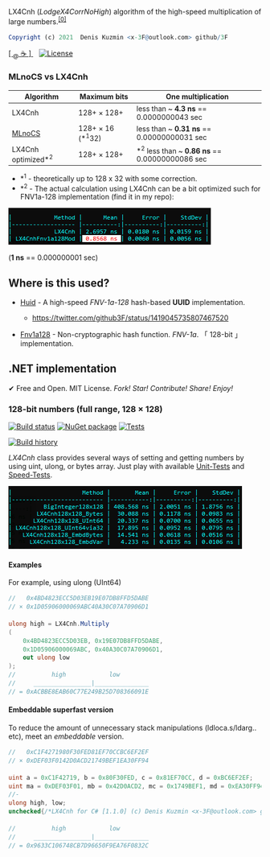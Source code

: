 LX4Cnh (*LodgeX4CorrNoHigh*) algorithm of the high-speed multiplication of large numbers.<sup>[[0]](https://twitter.com/github3F/status/1410710079674982400)</sup>

```r
Copyright (c) 2021  Denis Kuzmin <x-3F@outlook.com> github/3F
```

[ [ <sub>@</sub> ☕ ] ](https://3F.github.io/Donation/) &nbsp;&nbsp; [![License](https://img.shields.io/badge/License-MIT-74A5C2.svg)](https://github.com/3F/LX4Cnh/blob/master/License.txt)

### MLnoCS vs LX4Cnh

Algorithm | Maximum bits | One multiplication
----------|--------------|-------------------
LX4Cnh    | 128+ × 128+  | less than ~ **4.3 ns** == 0.0000000043 sec
[MLnoCS](https://github.com/3F/sandbox/tree/master/algorithms/MLnoCS)    | 128+ × 16 (*<sup>1</sup>32) | less than ~ **0.31 ns** == 0.00000000031 sec
LX4Cnh optimized\*<sup>2</sup> | 128+ × 128+ | \*<sup>2</sup> less than ~ **0.86 ns** == 0.00000000086 sec

* \*<sup>1</sup> - theoretically up to 128 x 32 with some correction.
* \*<sup>2</sup> - The actual calculation using LX4Cnh can be a bit optimized such for FNV1a-128 implementation (find it in my repo):

[![](/img/fnvOptimization.png)](#)

(**1 ns** == 0.000000001 sec)

## Where is this used?

* [Huid](https://github.com/3F/Huid) - A high-speed *FNV-1a-128* hash-based **UUID** implementation.
    * https://twitter.com/github3F/status/1419045735807467520

* [Fnv1a128](https://github.com/3F/Fnv1a128) - Non-cryptographic hash function. *FNV-1a*. 「 128-bit 」 implementation.

## .NET implementation

✔ Free and Open. MIT License. *Fork! Star! Contribute! Share! Enjoy!*

###  **128-bit** numbers (full range, 128 × 128)

[![Build status](https://ci.appveyor.com/api/projects/status/q4rq4wd92bi735ga/branch/master?svg=true)](https://ci.appveyor.com/project/3Fs/lx4cnh/branch/master)
[![NuGet package](https://img.shields.io/nuget/v/LX4Cnh.svg)](https://www.nuget.org/packages/LX4Cnh/) 
[![Tests](https://img.shields.io/appveyor/tests/3Fs/lx4cnh/master.svg)](https://ci.appveyor.com/project/3Fs/lx4cnh/build/tests)

[![Build history](https://buildstats.info/appveyor/chart/3Fs/lx4cnh?buildCount=15&includeBuildsFromPullRequest=true&showStats=true)](https://ci.appveyor.com/project/3Fs/lx4cnh/history)

*LX4Cnh* class provides several ways of setting and getting numbers by using uint, ulong, or bytes array. Just play with available [Unit-Tests](src/tests/csharp/UnitTest/) and [Speed-Tests](src/tests/csharp/Benchmark).

[![](/img/benchmark.png)](https://twitter.com/github3F/status/1410358979033813000)

#### Examples

For example, using ulong (UInt64)

```csharp
//   0x4BD4823ECC5D03EB19E07DB8FFD5DABE
// × 0x1D05906000069ABC40A30C07A70906D1

ulong high = LX4Cnh.Multiply
(
    0x4BD4823ECC5D03EB, 0x19E07DB8FFD5DABE,
    0x1D05906000069ABC, 0x40A30C07A70906D1,
    out ulong low
);
//          high            low
//     ________________|_______________
// = 0xACBBE8EAB60C77E249B25D708366091E
```

#### Embeddable superfast version

To reduce the amount of unnecessary stack manipulations (ldloca.s/ldarg.. etc), meet an *embeddable* version.

```csharp
//   0xC1F4271980F30FED81EF70CCBC6EF2EF
// × 0xDEF03F0142D0ACD21749BEF1EA30FF94

uint a = 0xC1F42719, b = 0x80F30FED, c = 0x81EF70CC, d = 0xBC6EF2EF;
uint ma = 0xDEF03F01, mb = 0x42D0ACD2, mc = 0x1749BEF1, md = 0xEA30FF94;
//-
ulong high, low;
unchecked{/*LX4Cnh for C# [1.1.0] (c) Denis Kuzmin <x-3F@outlook.com> github/3F */ulong A=(ulong)b*mb;ulong B=A&0xFFFF_FFFF;ulong C=((A>>32)+B+(a*ma))&0xFFFF_FFFF;ulong D=(a>b)?a-b:b-a;ulong E=(ma>mb)?ma-mb:mb-ma;if(D!=0&&E!=0){ulong F=D*E;if(((a<b)&&(ma>mb))||((a>b)&&(ma<mb))){C+=F&0xFFFF_FFFF;}else{C-=F&0xFFFF_FFFF;}}ulong G=(C<<32)+B;A=(ulong)c*mc;ulong H=(ulong)d*md;B=(H>>32)+(H&0xFFF_FFFF_FFFF_FFFF)+(A&0xFFF_FFFF_FFFF_FFFF)+((A&0xFFF_FFFF)<<32);C=(((A>>28)+(A>>60)+(H>>60))<<28);ulong I=B;D=(c>d)?c-d:d-c;E=(mc>md)?mc-md:md-mc;if(D!=0&&E!=0){ulong F=D*E;if(((c<d)&&(mc>md))||((c>d)&&(mc<md))){I+=F;if(B>I)C+=0x100000000;}else{I-=F;if(B<I)C-=0x100000000;}}ulong J=((I&0xFFFF_FFFF)<<32)+(H&0xFFFF_FFFF);C=G+J+C+(I>>32);G=((ulong)a<<32)+b;I=((ulong)c<<32)+d;A=((ulong)ma<<32)+mb;H=((ulong)mc<<32)+md;D=(G>I)?G-I:I-G;E=(A>H)?A-H:H-A;if(D!=0&&E!=0){ulong F=D*E;if(((G<I)&&(A>H))||((G>I)&&(A<H))){C+=F;}else{C-=F;}}low=J;high=C;}

//          high            low
//     ________________|_______________
// = 0x9633C106748CB7D96650F9EA76F0832C
```
